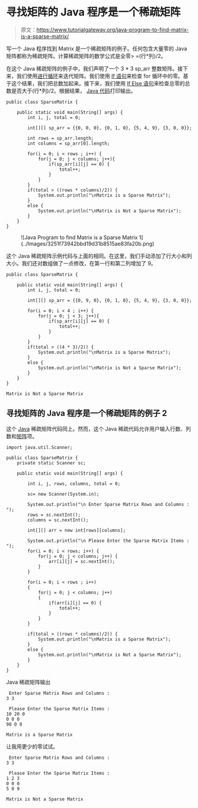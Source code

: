 # 寻找矩阵的 Java 程序是一个稀疏矩阵

> 原文：<https://www.tutorialgateway.org/java-program-to-find-matrix-is-a-sparse-matrix/>

写一个 Java 程序找到 Matrix 是一个稀疏矩阵的例子。任何包含大量零的 Java 矩阵都称为稀疏矩阵。计算稀疏矩阵的数学公式是全零> =(行*列)/2。

在这个 Java 稀疏矩阵的例子中，我们声明了一个 3 * 3 sp_arr 整数矩阵。接下来，我们使用[进行循环](https://www.tutorialgateway.org/java-for-loop/)来迭代矩阵。我们使用 [If 语句](https://www.tutorialgateway.org/java-if-statement/)来检查 for 循环中的零。基于这个结果，我们把总数加起来。接下来，我们使用 [If Else 语句](https://www.tutorialgateway.org/java-if-else-statement/)来检查总零的总数是否大于(行*列)/2。根据结果， [Java 代码](https://www.tutorialgateway.org/learn-java-programs/)打印输出。

```
public class SparseMatrix {

	public static void main(String[] args) {	
		int i, j, total = 0;

		int[][] sp_arr = {{0, 0, 0}, {0, 1, 0}, {5, 4, 9}, {3, 0, 0}};

		int rows = sp_arr.length;
		int columns = sp_arr[0].length;

		for(i = 0; i < rows ; i++) {
			for(j = 0; j < columns; j++){
				if(sp_arr[i][j] == 0) {
					total++;
				}
			}
		}	
		if(total > ((rows * columns)/2)) {
			System.out.println("\nMatrix is a Sparse Matrix");
		}
		else {
			System.out.println("\nMatrix is Not a Sparse Matrix");
		}
	}
}
```

<figure class="wp-block-image size-large">![Java Program to find Matrix is a Sparse Matrix 1](../Images/3251f73942bbd19d31b8515ae83fa20b.png)</figure>

这个 Java 稀疏矩阵示例代码与上面的相同。在这里，我们手动添加了行大小和列大小。我们还对数组做了一点修改，在第一行和第二列增加了 9。

```
public class SparseMatrix {

	public static void main(String[] args) {	
		int i, j, total = 0;

		int[][] sp_arr = {{0, 9, 0}, {0, 1, 0}, {5, 4, 9}, {3, 0, 0}};

		for(i = 0; i < 4 ; i++) {
			for(j = 0; j < 3; j++){
				if(sp_arr[i][j] == 0) {
					total++;
				}
			}
		}	
		if(total > ((4 * 3)/2)) {
			System.out.println("\nMatrix is a Sparse Matrix");
		}
		else {
			System.out.println("\nMatrix is Not a Sparse Matrix");
		}
	}
}
```

```
Matrix is Not a Sparse Matrix
```

## 寻找矩阵的 Java 程序是一个稀疏矩阵的例子 2

这个 [Java](https://www.tutorialgateway.org/java-tutorial/) 稀疏矩阵代码同上。然而，这个 Java 稀疏代码允许用户输入行数、列数和[矩阵](https://www.tutorialgateway.org/two-dimensional-array-in-java/)项。

```
import java.util.Scanner;

public class SparseMatrix {
	private static Scanner sc;

	public static void main(String[] args) {

		int i, j, rows, columns, total = 0;

		sc= new Scanner(System.in);

		System.out.println("\n Enter Sparse Matrix Rows and Columns :  ");
		rows = sc.nextInt();
		columns = sc.nextInt();

		int[][] arr = new int[rows][columns];

		System.out.println("\n Please Enter the Sparse Matrix Items :  ");
		for(i = 0; i < rows; i++) {
			for(j = 0; j < columns; j++) {
				arr[i][j] = sc.nextInt();
			}		
		}

		for(i = 0; i < rows ; i++)
		{
			for(j = 0; j < columns; j++)
			{
				if(arr[i][j] == 0) {
					total++;
				}
			}
		}

		if(total > ((rows * columns)/2)) {
			System.out.println("\nMatrix is a Sparse Matrix");
		}
		else {
			System.out.println("\nMatrix is Not a Sparse Matrix");
		}
	}
}
```

Java 稀疏矩阵输出

```
 Enter Sparse Matrix Rows and Columns :  
3 3

 Please Enter the Sparse Matrix Items :  
10 20 0
0 0 0
90 0 0

Matrix is a Sparse Matrix
```

让我用更少的零试试。

```
 Enter Sparse Matrix Rows and Columns :  
3 3

 Please Enter the Sparse Matrix Items :  
1 2 3
0 0 0
5 0 9

Matrix is Not a Sparse Matrix
```